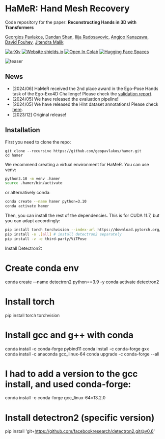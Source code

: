 # HaMeR: Hand Mesh Recovery

Code repository for the paper:
**Reconstructing Hands in 3D with Transformers**

[Georgios Pavlakos](https://geopavlakos.github.io/), [Dandan Shan](https://ddshan.github.io/), [Ilija Radosavovic](https://people.eecs.berkeley.edu/~ilija/), [Angjoo Kanazawa](https://people.eecs.berkeley.edu/~kanazawa/), [David Fouhey](https://cs.nyu.edu/~fouhey/), [Jitendra Malik](http://people.eecs.berkeley.edu/~malik/)

[![arXiv](https://img.shields.io/badge/arXiv-2312.05251-00ff00.svg)](https://arxiv.org/pdf/2312.05251.pdf)  [![Website shields.io](https://img.shields.io/website-up-down-green-red/http/shields.io.svg)](https://geopavlakos.github.io/hamer/)     [![Open In Colab](https://colab.research.google.com/assets/colab-badge.svg)](https://colab.research.google.com/drive/1rQbQzegFWGVOm1n1d-S6koOWDo7F2ucu?usp=sharing)  [![Hugging Face Spaces](https://img.shields.io/badge/%F0%9F%A4%97%20Hugging%20Face-Spaces-blue)](https://huggingface.co/spaces/geopavlakos/HaMeR)

![teaser](assets/teaser.jpg)

## News

- [2024/06] HaMeR received the 2nd place award in the Ego-Pose Hands task of the Ego-Exo4D Challenge! Please check the [validation report](https://www.cs.utexas.edu/~pavlakos/hamer/resources/egoexo4d_challenge.pdf).
- [2024/05] We have released the evaluation pipeline!
- [2024/05] We have released the HInt dataset annotations! Please check [here](https://github.com/ddshan/hint).
- [2023/12] Original release!

## Installation

First you need to clone the repo:

```
git clone --recursive https://github.com/geopavlakos/hamer.git
cd hamer
```

We recommend creating a virtual environment for HaMeR. You can use venv:

```bash
python3.10 -m venv .hamer
source .hamer/bin/activate
```

or alternatively conda:

```bash
conda create --name hamer python=3.10
conda activate hamer
```

Then, you can install the rest of the dependencies. This is for CUDA 11.7, but you can adapt accordingly:

```bash
pip install torch torchvision --index-url https://download.pytorch.org/whl/cu117
pip install -e .[all] # install detectron2 separately
pip install -v -e third-party/ViTPose
```

Install Detectron2:

# Create conda env

conda create --name detectron2 python==3.9 -y
conda activate detectron2

# Install torch

pip install torch torchvision

# Install gcc and g++ with conda

conda install -c conda-forge pybind11
conda install -c conda-forge gxx
conda install -c anaconda gcc_linux-64
conda upgrade -c conda-forge --all

# I had to add a version to the gcc install, and used conda-forge:

conda install -c conda-forge  gcc_linux-64=13.2.0

# Install detectron2 (specific version)

pip install 'git+https://github.com/facebookresearch/detectron2.git@v0.6'

<?
# Create conda env
conda create --name detectron2 python==3.9 -y
conda activate detectron2

# Install torch
pip install torch torchvision

# Install gcc and g++ with conda
conda install -c conda-forge pybind11
conda install -c conda-forge gxx
conda install -c anaconda gcc_linux-64
conda upgrade -c conda-forge --all

# I had to add a version to the gcc install, and used conda-forge:
conda install -c conda-forge  gcc_linux-64=13.2.0

# Install detectron2 (specific version)
pip install 'git+https://github.com/facebookresearch/detectron2.git@v0.6'

You also need to download the trained models:

```bash
bash fetch_demo_data.sh
```

Besides these files, you also need to download the MANO model. Please visit the [MANO website](https://mano.is.tue.mpg.de) and register to get access to the downloads section.  We only require the right hand model. You need to put `MANO_RIGHT.pkl` under the `_DATA/data/mano` folder.

### Docker Compose

If you wish to use HaMeR with Docker, you can use the following command:

```
docker compose -f ./docker/docker-compose.yml up -d
```

After the image is built successfully, enter the container and run the steps as above:

```
docker compose -f ./docker/docker-compose.yml exec hamer-dev /bin/bash
```

Continue with the installation steps:

```bash
bash fetch_demo_data.sh
```

## Demo

```bash
python demo.py \
    --img_folder example_data --out_folder demo_out \
    --batch_size=48 --side_view --save_mesh --full_frame
```

## HInt Dataset

We have released the annotations for the HInt dataset. Please follow the instructions [here](https://github.com/ddshan/hint)

## Training

First, download the training data to `./hamer_training_data/` by running:

```
bash fetch_training_data.sh
```

Then you can start training using the following command:

```
python train.py exp_name=hamer data=mix_all experiment=hamer_vit_transformer trainer=gpu launcher=local
```

Checkpoints and logs will be saved to `./logs/`.

## Evaluation

Download the [evaluation metadata](https://www.dropbox.com/scl/fi/7ip2vnnu355e2kqbyn1bc/hamer_evaluation_data.tar.gz?rlkey=nb4x10uc8mj2qlfq934t5mdlh) to `./hamer_evaluation_data/`. Additionally, download the FreiHAND, HO-3D, and HInt dataset images and update the corresponding paths in  `hamer/configs/datasets_eval.yaml`.

Run evaluation on multiple datasets as follows, results are stored in `results/eval_regression.csv`.

```bash
python eval.py --dataset 'FREIHAND-VAL,HO3D-VAL,NEWDAYS-TEST-ALL,NEWDAYS-TEST-VIS,NEWDAYS-TEST-OCC,EPICK-TEST-ALL,EPICK-TEST-VIS,EPICK-TEST-OCC,EGO4D-TEST-ALL,EGO4D-TEST-VIS,EGO4D-TEST-OCC'
```

Results for HInt are stored in `results/eval_regression.csv`. For [FreiHAND](https://github.com/lmb-freiburg/freihand) and [HO-3D](https://codalab.lisn.upsaclay.fr/competitions/4318) you get as output a `.json` file that can be used for evaluation using their corresponding evaluation processes.

## Acknowledgements

Parts of the code are taken or adapted from the following repos:

- [4DHumans](https://github.com/shubham-goel/4D-Humans)
- [SLAHMR](https://github.com/vye16/slahmr)
- [ProHMR](https://github.com/nkolot/ProHMR)
- [SPIN](https://github.com/nkolot/SPIN)
- [SMPLify-X](https://github.com/vchoutas/smplify-x)
- [HMR](https://github.com/akanazawa/hmr)
- [ViTPose](https://github.com/ViTAE-Transformer/ViTPose)
- [Detectron2](https://github.com/facebookresearch/detectron2)

Additionally, we thank [StabilityAI](https://stability.ai/) for a generous compute grant that enabled this work.

## Citing

If you find this code useful for your research, please consider citing the following paper:

```bibtex
@inproceedings{pavlakos2024reconstructing,
    title={Reconstructing Hands in 3{D} with Transformers},
    author={Pavlakos, Georgios and Shan, Dandan and Radosavovic, Ilija and Kanazawa, Angjoo and Fouhey, David and Malik, Jitendra},
    booktitle={CVPR},
    year={2024}
}
```
